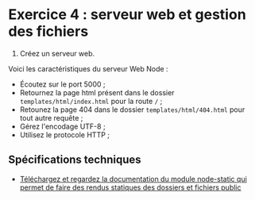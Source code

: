 # Exercice 4 : serveur web et gestion des fichiers

1. Créez un serveur web.

Voici les caractéristiques du serveur Web Node :
- Écoutez sur le port 5000 ;
- Retournez la page html présent dans le dossier `templates/html/index.html` pour la route `/` ;
- Retounez la page 404 dans le dossier `templates/html/404.html` pour tout autre requête ;
- Gérez l'encodage UTF-8 ;
- Utilisez le protocole HTTP ;

## Spécifications techniques

- [Téléchargez et regardez la documentation du module node-static qui permet de faire des rendus statiques des dossiers et fichiers public](https://github.com/cloudhead/node-static)